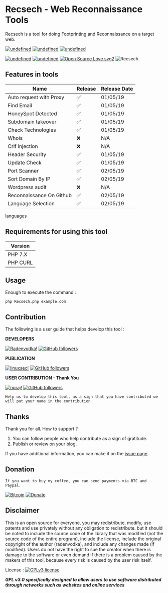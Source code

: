 # Recsech - Web Reconnaissance Tools

Recsech is a tool for doing Footprinting and Reconnaissance on a target web.

[![undefined](https://img.shields.io/github/release/radenvodka/Recsech.svg)](https://github.com/radenvodka/Recsech/releases/latest)
[![undefined](https://img.shields.io/github/last-commit/radenvodka/Recsech.svg)](https://github.com/radenvodka)
[![undefined](https://img.shields.io/github/languages/top/radenvodka/Recsech.svg)](https://github.com/radenvodka)


[![undefined](https://badgen.net/badge//Windows/blue?icon=windows)](https://github.com/radenvodka/Recsech/issues/3) [![undefined](https://badgen.net/badge//Linux64/orange?icon=terminal)](https://github.com/radenvodka/Recsech/releases)
[![Open Source Love svg2](https://badges.frapsoft.com/os/v2/open-source.svg?v=103)](https://github.com/ellerbrock/open-source-badges/)
![Recsech](https://github.com/radenvodka/Recsech/raw/master/Recsechv1.4.PNG)

## Features in tools

| Name                      | Release            | Release Date |
|---------------------------|--------------------|--------------|
| Auto request with Proxy   | :white_check_mark: | 01/05/19     |
| Find Email                | :white_check_mark: | 01/05/19     |
| HoneySpot Detected        | :white_check_mark: | 01/05/19     |
| Subdomain takeover        | :white_check_mark: | 01/05/19     |
| Check Technologies        | :white_check_mark: | 01/05/19     |
| Whois                     | :x:                | N/A          |
| Crlf injection            | :x:                | N/A          |
| Header Security           | :white_check_mark: | 01/05/19     |
| Update Check              | :white_check_mark: | 01/05/19     |
| Port Scanner              | :white_check_mark: | 02/05/19     |
| Sort Domain By IP         | :white_check_mark: | 02/05/19     |
| Wordpress audit           | :x:                | N/A          |
| Reconnaissance On Github  | :white_check_mark: | 02/05/19     |
| Language Selection        | :white_check_mark: | 02/05/19     |

languages
## Requirements for using this tool

| Version  |
|----------|
| PHP 7.X  |
| PHP CURL |


Usage
----

Enough to execute the command :

    php Recsech.php example.com


## Contribution

The following is a user guide that helps develop this tool : 

**DEVELOPERS**

[![Radenvodka!](https://img.shields.io/badge/Radenvodka-Developers-1abc9c.svg)](https://github.com/radenvodka)
[![GitHub followers](https://img.shields.io/github/followers/radenvodka.svg?style=social&label=Follow&maxAge=2592000)](https://github.com/radenvodka?tab=followers)


**PUBLICATION**

[![linuxsec!](https://img.shields.io/badge/Linuxsec-PublicationMedia-1abc9c.svg)](https://github.com/linuxsec)
[![GitHub followers](https://img.shields.io/github/followers/linuxsec.svg?style=social&label=Follow&maxAge=2592000)](https://github.com/linuxsec?tab=followers)


**USER CONTRIBUTION - Thank You**

[![noraj!](https://img.shields.io/badge/Noraj-Contribution-1abc9c.svg)](https://github.com/Noraj)
[![GitHub followers](https://img.shields.io/github/followers/Noraj.svg?style=social&label=Follow&maxAge=2592000)](https://github.com/Noraj?tab=followers)



    Help us to develop this tool, as a sign that you have contributed we will put your name in the contribution

## Thanks

Thank you for all.  How to support ?

1. You can follow people who help contribute as a sign of gratitude.
2. Publish or review on your blog. 

If you have additional information, you can make it on the [issue page](https://github.com/radenvodka/Recsech/issues).

## Donation 

    If you want to buy my coffee, you can send payments via BTC and Paypal.

[![Bitcoin](https://img.balancebadge.io/btc/14MjRX4476hh8gwFNCj6GCAsSQuj42qUVf.svg)](https://www.blockchain.com/btc/address/14MjRX4476hh8gwFNCj6GCAsSQuj42qUVf)
[![Donate](https://img.shields.io/badge/Donate-PayPal-green.svg)](https://paypal.me/radenvodka)

## Disclaimer

This is an open source for everyone, you may redistribute, modify, use patents and use privately without any obligation to redistribute. but it should be noted to include the source code of the library that was modified (not the source code of the entire program), include the license, include the original copyright of the author (radenvodka), and include any changes made (if modified). Users do not have the right to sue the creator when there is damage to the software or even demand if there is a problem caused by the makers of this tool. because every risk is caused by the user risk itself.


License : [![GPLv3 license](https://img.shields.io/badge/License-GPLv3-blue.svg)](http://perso.crans.org/besson/LICENSE.html)

***GPL v3.0 specifically designed to allow users to use software distributed through networks such as websites and online services***
